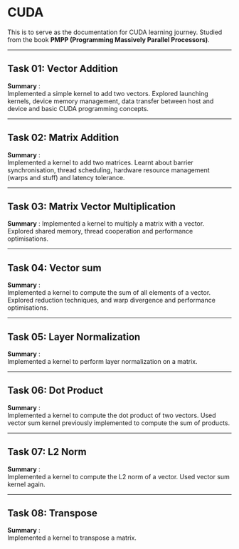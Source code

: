 # CUDA

This is to serve as the documentation for CUDA learning journey. Studied from the book **PMPP (Programming Massively Parallel Processors)**.

---

## Task 01: Vector Addition

**Summary** :  
Implemented a simple kernel to add two vectors. Explored launching kernels, device memory management, data transfer between host and device and basic CUDA programming concepts.

---

## Task 02: Matrix Addition

**Summary** :  
Implemented a kernel to add two matrices. Learnt about barrier synchronisation, thread scheduling, hardware resource management (warps and stuff) and latency tolerance.

---

## Task 03: Matrix Vector Multiplication

**Summary** :
Implemented a kernel to multiply a matrix with a vector. Explored shared memory, thread cooperation and performance optimisations. 

---

## Task 04: Vector sum 

**Summary** :  
Implemented a kernel to compute the sum of all elements of a vector. Explored reduction techniques, and warp divergence and performance optimisations.

---

## Task 05: Layer Normalization

**Summary** :  
Implemented a kernel to perform layer normalization on a matrix.

---

## Task 06: Dot Product

**Summary** :  
Implemented a kernel to compute the dot product of two vectors. Used vector sum kernel previously implemented to compute the sum of products.

---

## Task 07: L2 Norm

**Summary** :  
Implemented a kernel to compute the L2 norm of a vector. Used vector sum kernel again.

---

## Task 08: Transpose 

**Summary** :  
Implemented a kernel to transpose a matrix. 
